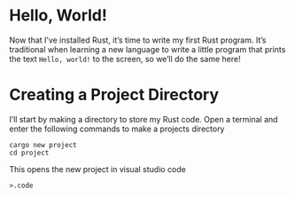 # Hello, World!
Now that I’ve installed Rust, it’s time to write my first Rust program. 
It’s traditional when learning a new language to write a little program that prints the text `Hello, world!` to the screen, so we’ll do the same here!

# Creating a Project Directory
I’ll start by making a directory to store my Rust code. Open a terminal and enter the following commands to make a projects directory 
```
cargo new project
cd project
```
This opens the new project in visual studio code
```
>.code
```
